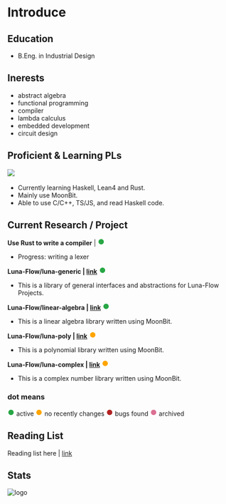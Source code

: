 # Introduce

## Education

- B.Eng. in Industrial Design

## Inerests

- abstract algebra
- functional programming
- compiler
- lambda calculus
- embedded development
- circuit design​

## Proficient & Learning PLs

<img src="https://github-readme-stats.vercel.app/api/top-langs/?username=KCN-judu&theme=tokyonight&layout=compact" height="200px">

- Currently learning Haskell, Lean4 and Rust.
- Mainly use MoonBit.
- Able to use C/C++, TS/JS, and read Haskell code.

## Current Research / Project

**Use Rust to write a compiler** | <img src="svg/g_dot.svg">
- Progress: writing a lexer

**Luna-Flow/luna-generic | [link](https://github.com/Luna-Flow/luna-generic)** <img src="svg/g_dot.svg">
- This is a library of general interfaces and abstractions for Luna-Flow Projects.

**Luna-Flow/linear-algebra | [link](https://github.com/Luna-Flow/linear-algebra)** <img src="svg/g_dot.svg">
- This is a linear algebra library written using MoonBit.

**Luna-Flow/luna-poly | [link](https://github.com/Luna-Flow/luna-poly)** <img src="svg/y_dot.svg">
- This is a polynomial library written using MoonBit.

**Luna-Flow/luna-complex | [link](https://github.com/Luna-Flow/luna-complex)** <img src="svg/y_dot.svg">
- This is a complex number library written using MoonBit.

### dot means

<img src="svg/g_dot.svg"> active 
<img src="svg/y_dot.svg"> no recently changes 
<img src="svg/r_dot.svg"> bugs found 
<img src="svg/p_dot.svg"> archived

## Reading List

Reading list here | [link](reading_list.md)

## Stats

<img src="https://github-readme-stats.vercel.app/api?username=KCN-judu&show_icons=true&theme=gruvbox&count_private=true" height="150px" alt="logo">

